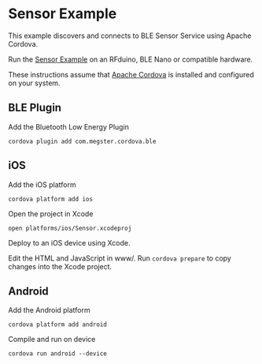 # Sensor Example

This example discovers and connects to BLE Sensor Service using Apache Cordova.

Run the [Sensor Example](https://github.com/tigoe/BluetoothLE-Examples/blob/master/arduinoBLEperipheral/sensorExample/sensorExample.ino) on an RFduino, BLE Nano or compatible hardware.

These instructions assume that [Apache Cordova](http://cordova.io) is installed and configured on your system.

## BLE Plugin

Add the Bluetooth Low Energy Plugin

    cordova plugin add com.megster.cordova.ble

## iOS

Add the iOS platform

    cordova platform add ios

Open the project in Xcode

    open platforms/ios/Sensor.xcodeproj

Deploy to an iOS device using Xcode.

Edit the HTML and JavaScript in www/. Run `cordova prepare` to copy changes into the Xcode project.

## Android

Add the Android platform

    cordova platform add android

Compile and run on device

    cordova run android --device
